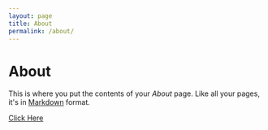 ```yaml
---
layout: page
title: About
permalink: /about/
---
```





# About

This is where you put the contents of your *About* page. Like all your pages, it's in [Markdown](https://guides.github.com/features/mastering-markdown/) format.

[Click Here](blog/aboutme.html)
